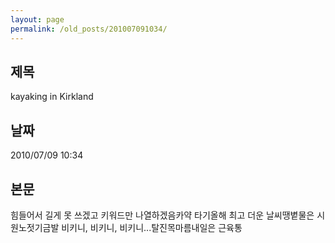 ```yaml
---
layout: page
permalink: /old_posts/201007091034/
---
```


## 제목
kayaking in Kirkland

## 날짜
2010/07/09 10:34

## 본문

힘들어서 길게 못 쓰겠고 키워드만 나열하겠음카약 타기올해 최고 더운 날씨땡볕물은 시원노젓기금발 비키니, 비키니, 비키니...탈진목마름내일은 근육통